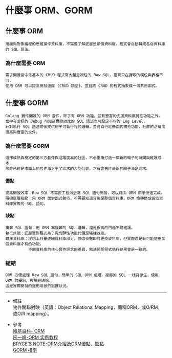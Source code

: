 # 什麼事 ORM、GORM

## 什麼事 ORM
    用面向對象編程的思維操作資料庫，不需要了解底層是那個資料庫，程式會自動轉成各自資料庫的 SQL 語法。

### 為什麼需要 ORM
    需求開發當中最基本的 CRUD 程式有大量重複性的 Raw SQL，差異只在撈取的欄位與表格不同，
    使用 ORM 可以提高開發速度 (CRUD 類型)、並且將 CRUD 的程式抽象成一個共用函式。

## 什麼事 GORM
    Golang 實作開發的 ORM 套件，除了有 ORM 功能，並有豐富的支援資料庫特性功能之外，
    當中有友好的 Debug 可知道實際組成的 SQL 語法也可設定不同的 Log Level，
    針對執行 SQL 語法前後提供鉤子可執行程式邏輯，並可自行註冊函式擴充功能，社群的活耀度很高與豐富的文件。

### 為什麼需要 GORM
    選擇成熟與穩定的第三方套件與活躍度高的社區，不必重複打造一個新的輪子的時間與維護成本，
    除非已經是市面上的套件滿足不了需求的大型公司，才有會去打造新的輪子滿足需求。

#### 優點
    提高開發效率：Raw SQL 不需要工程師去寫 SQL 語句開發，可以藉由 ORM 函示快速完成。
    隱欌底層細節：用 ORM 面對函式執行，不需要知道背後是那個資料庫，ORM 換轉換成各個資料庫實際的 SQL 語句。

#### 缺點
    複雜 SQL 語句：用 ORM 寫複雜的 SQL 邏輯，還是很高的門檻不易維護。
    執行效能：底層實際程式為了完成彈性功能代價是犧牲效能。
    轉移資料庫：理想上只要連線資料庫部分，修改參數即可更換資料庫，但實際還是有可能使用某個資料庫才有的功能，
              不同資料庫的核心實作理念的差異，無法預期程式執行結果會是一致的。

### 總結
    ORM 方便處理 Raw SQL 語句，簡單的 SQL ORM 處理，複雜的 SQL 一樣寫原生，使用 ORM 的優點、與規避缺點，
    這是實際開發的運用場景的選擇狀況。

---
- 備註
    <br/>
    物件關聯對映（英語：Object Relational Mapping，簡稱ORM，或O/RM，或O/R mapping）。

- 參考
    <br/>
    [維基百科- ORM](https://zh.wikipedia.org/wiki/%E5%AF%B9%E8%B1%A1%E5%85%B3%E7%B3%BB%E6%98%A0%E5%B0%84)
    <br/>
    [阮一峰-ORM 实例教程](http://www.ruanyifeng.com/blog/2019/02/orm-tutorial.html)
    <br/>
    [BRYCE'S NOTE-ORM介紹及ORM優點、缺點](http://blog.twbryce.com/what-is-orm/)
    <br/>
    [GORM 指南](https://gorm.io/zh_CN/docs/index.html)
    